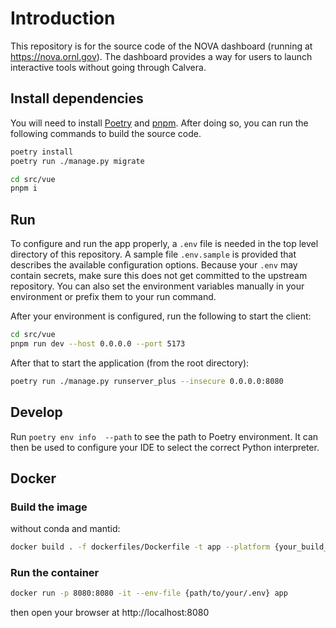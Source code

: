 # Introduction

This repository is for the source code of the NOVA dashboard (running at https://nova.ornl.gov). The dashboard provides a
way for users to launch interactive tools without going through Calvera.

## Install dependencies

You will need to install [Poetry](https://python-poetry.org/) and [pnpm](https://pnpm.io/). After doing so, you can run
the following commands to build the source code.

```bash
poetry install
poetry run ./manage.py migrate
```

```bash
cd src/vue
pnpm i
```

## Run

To configure and run the app properly, a `.env` file is needed in the top level directory of this repository.
A sample file `.env.sample` is provided that describes the available configuration options. Because your `.env` may contain
secrets, make sure this does not get committed to the upstream repository. You can also set the environment variables
manually in your environment or prefix them to your run command.

After your environment is configured, run the following to start the client:

```bash
cd src/vue
pnpm run dev --host 0.0.0.0 --port 5173
```

After that to start the application (from the root directory):

```bash
poetry run ./manage.py runserver_plus --insecure 0.0.0.0:8080
```

## Develop

Run `poetry env info  --path` to see the path to Poetry environment. It can then be used
to configure your IDE to select the correct Python interpreter.

## Docker

### Build the image

without conda and mantid:

```bash
docker build . -f dockerfiles/Dockerfile -t app --platform {your_build_platform}
```

### Run the container

```bash
docker run -p 8080:8080 -it --env-file {path/to/your/.env} app
```

then open your browser at http://localhost:8080
